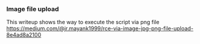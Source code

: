 ### Image file upload
This writeup shows the way to execute the script via png file
https://medium.com/@jr.mayank1999/rce-via-image-jpg-png-file-upload-8e4ad8a2100